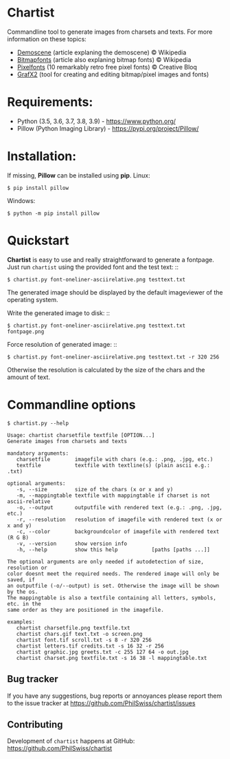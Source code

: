 Chartist
=============

Commandline tool to generate images from charsets and texts. For more information on these topics:

* [Demoscene](https://en.wikipedia.org/wiki/Demoscene) (article explaning the demoscene) © Wikipedia
* [Bitmapfonts](https://en.wikipedia.org/wiki/Computer_font) (article also explaning bitmap fonts) © Wikipedia
* [Pixelfonts](https://www.creativebloq.com/features/10-remarkably-retro-free-pixel-fonts) (10 remarkably retro free pixel fonts) © Creative Bloq
* [GrafX2](http://grafx2.chez.com) (tool for creating and editing bitmap/pixel images and fonts)


Requirements:
=============

- Python (3.5, 3.6, 3.7, 3.8, 3.9) - https://www.python.org/
- Pillow (Python Imaging Library) - https://pypi.org/project/Pillow/


Installation:
=============
If missing, **Pillow** can be installed using **pip**.
Linux: 

    $ pip install pillow
Windows:

    $ python -m pip install pillow


Quickstart
==========

**Chartist** is easy to use and really straightforward to generate a fontpage.
Just run `chartist` using the provided font and the test text: ::

    $ chartist.py font-oneliner-asciirelative.png testtext.txt

The generated image should be displayed by the default imageviewer of the operating system.

Write the generated image to disk: ::

    $ chartist.py font-oneliner-asciirelative.png testtext.txt fontpage.png

Force resolution of generated image:  ::

    $ chartist.py font-oneliner-asciirelative.png testtext.txt -r 320 256

Otherwise the resolution is calculated by the size of the chars and the amount of text.


Commandline options
=============================

    $ chartist.py --help

    Usage: chartist charsetfile textfile [OPTION...]
    Generate images from charsets and texts
    
    mandatory arguments:
       charsetfile        imagefile with chars (e.g.: .png, .jpg, etc.)
       textfile           textfile with textline(s) (plain ascii e.g.: .txt)

    optional arguments:
       -s, --size         size of the chars (x or x and y)
	   -m, --mappingtable textfile with mappingtable if charset is not ascii-relative
       -o, --output       outputfile with rendered text (e.g.: .png, .jpg, etc.)
       -r, --resolution   resolution of imagefile with rendered text (x or x and y)
       -c, --color        backgroundcolor of imagefile with rendered text (R G B)
       -v, --version      show version info
       -h, --help         show this help           [paths [paths ...]]

    The optional arguments are only needed if autodetection of size, resolution or
    color doesnt meet the required needs. The rendered image will only be saved, if
    an outputfile (-o/--output) is set. Otherwise the image will be shown by the os.
    The mappingtable is also a textfile containing all letters, symbols, etc. in the
    same order as they are positioned in the imagefile.

    examples:
       chartist charsetfile.png textfile.txt
       chartist chars.gif text.txt -o screen.png
       chartist font.tif scroll.txt -s 8 -r 320 256
       chartist letters.tif credits.txt -s 16 32 -r 256
       chartist graphic.jpg greets.txt -c 255 127 64 -o out.jpg
       chartist charset.png textfile.txt -s 16 38 -l mappingtable.txt

Bug tracker
-----------

If you have any suggestions, bug reports or annoyances please report them to the issue tracker at https://github.com/PhilSwiss/chartist/issues


Contributing
------------

Development of `chartist` happens at GitHub: https://github.com/PhilSwiss/chartist
